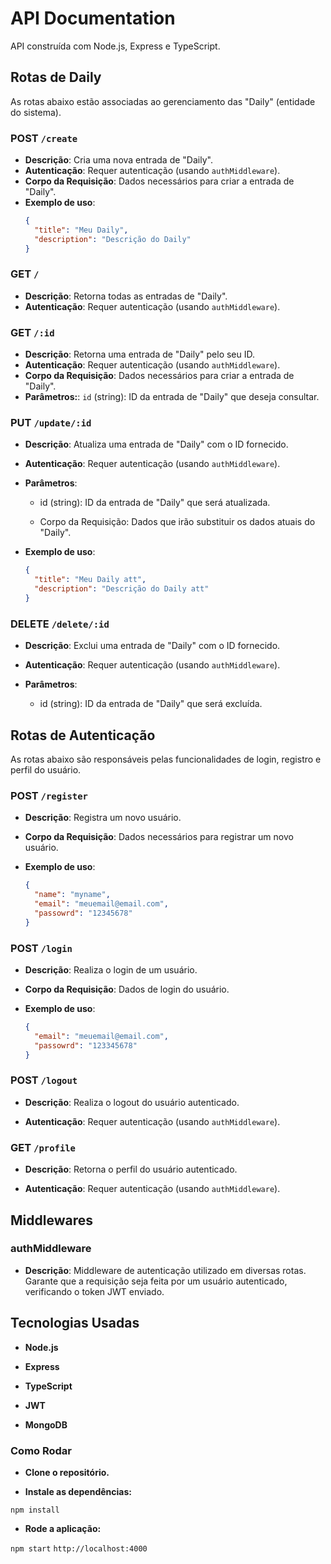 # API Documentation
 
API construída com Node.js, Express e TypeScript.
## Rotas de **Daily**

As rotas abaixo estão associadas ao gerenciamento das "Daily" (entidade do sistema).

### **POST** `/create`
- **Descrição**: Cria uma nova entrada de "Daily".
- **Autenticação**: Requer autenticação (usando `authMiddleware`).
- **Corpo da Requisição**: Dados necessários para criar a entrada de "Daily".
- **Exemplo de uso**:
  ```json
  {
    "title": "Meu Daily",
    "description": "Descrição do Daily"
  }

### **GET** `/`
- **Descrição**: Retorna todas as entradas de "Daily".
- **Autenticação**: Requer autenticação (usando `authMiddleware`).

### **GET** `/:id`
- **Descrição**: Retorna uma entrada de "Daily" pelo seu ID.
- **Autenticação**: Requer autenticação (usando `authMiddleware`).
- **Corpo da Requisição**: Dados necessários para criar a entrada de "Daily".
- **Parâmetros:**: `id` (string): ID da entrada de "Daily" que deseja consultar.


### PUT `/update/:id`
- **Descrição**: Atualiza uma entrada de "Daily" com o ID fornecido.

- **Autenticação**: Requer autenticação (usando `authMiddleware`).

- **Parâmetros**:

    - id (string): ID da entrada de "Daily" que será atualizada.

    - Corpo da Requisição: Dados que irão substituir os dados atuais do "Daily".

- **Exemplo de uso**:
  ```json
  {
    "title": "Meu Daily att",
    "description": "Descrição do Daily att"
  }

### DELETE `/delete/:id`
- **Descrição**: Exclui uma entrada de "Daily" com o ID fornecido.

- **Autenticação**: Requer autenticação (usando `authMiddleware`).

- **Parâmetros**:
    - id (string): ID da entrada de "Daily" que será excluída.

##  Rotas de Autenticação

As rotas abaixo são responsáveis pelas funcionalidades de login, registro e perfil do usuário.

### POST `/register`
- **Descrição**: Registra um novo usuário.

- **Corpo da Requisição**: Dados necessários para registrar um novo usuário.

- **Exemplo de uso**:
  ```json
  {
    "name": "myname",
    "email": "meuemail@email.com",
    "passowrd": "12345678"
  }

### POST `/login`
- **Descrição**: Realiza o login de um usuário.

- **Corpo da Requisição**: Dados de login do usuário.

- **Exemplo de uso**:
  ```json
  {
    "email": "meuemail@email.com",
    "passowrd": "123345678"
  }

### POST `/logout`
- **Descrição**: Realiza o logout do usuário autenticado.

- **Autenticação**: Requer autenticação (usando `authMiddleware`).

### GET `/profile`
- **Descrição**: Retorna o perfil do usuário autenticado.

- **Autenticação**: Requer autenticação (usando `authMiddleware`).

## Middlewares
### authMiddleware
- **Descrição**: Middleware de autenticação utilizado em diversas rotas. Garante que a requisição seja feita por um usuário autenticado, verificando o token JWT enviado.

## Tecnologias Usadas
- **Node.js**

- **Express**

- **TypeScript**

- **JWT**

- **MongoDB**

### Como Rodar
- **Clone o repositório.**

- **Instale as dependências:**

`npm install`

- **Rode a aplicação:**

`npm start`
`http://localhost:4000`
